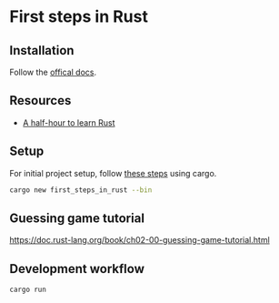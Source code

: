 # First steps in Rust

## Installation

Follow the [offical docs](https://doc.rust-lang.org/book/ch01-01-installation.html).

## Resources

* [A half-hour to learn Rust](https://fasterthanli.me/articles/a-half-hour-to-learn-rust)

## Setup

For initial project setup, follow [these steps](https://doc.rust-lang.org/cargo/guide/creating-a-new-project.html) using cargo.

```bash
cargo new first_steps_in_rust --bin
```

## Guessing game tutorial

<https://doc.rust-lang.org/book/ch02-00-guessing-game-tutorial.html>

## Development workflow

```bash
cargo run
```
